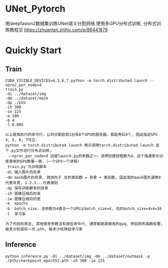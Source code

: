 # UNet_Pytorch

用deepfasion2数据集训练UNet语义分割网络
使用多GPU分布式训练, 分布式训练教程见 https://zhuanlan.zhihu.com/p/86441879

# Quickly Start

## Train
    CUDA_VISIBLE_DEVICES=4,5,6,7 python -m torch.distributed.launch --nproc_per_node=4 
    train.py 
    -di ../dataset/img  
    -dm ../dataset/mask 
    -dp ./pth 
    -ih 300 
    -iw 225 
    -e 100 
    -b 4 
    -l 0.005
        
    以上是我执行的命令行，公司分配给我1台有8个GPU的服务器，我能用后4个, 因此指定GPU 4, 5, 6, 7可见.
    python -m torch.distributed.launch 表示调用torch.distributed.launch 这个.py文件进行分布式训练;
     --nproc_per_node=4 这是launch.py的参数之一，说明创建进程数为4，这个值通常与训练使用的GPU数量一致.（一个GPU一个进程）
     train.py 为训练脚本
    -di 输入图片的目录
    -dm mask图片的目录, 我倾向于 总的类别数 = 背景 + 类别数, 因此我的mask图片通常0代表背景, 1.2.3...代表类别
    -dp 保存训练脚本的目录
    -ih 图像压缩后的高
    -iw 图像压缩后的宽
    -e  epochs
    -b  batch_size, 该参数为4表示一个GPU上batch_size=4, 总的batch_size=4×4=16
    -l  学习率
    
    为了代码的简洁, 其他很多参数没有放在命令行, 通常都是直接改的qwq, 例如损失函数权重, 每多少轮保存一次.pth, 每多少轮降低学习率
 
## Inference
    
    python inference.py -di ../dataset/img -dm ../dataset/outmask -p ./pth/checkpoint_epoch52.pth -ih 300 -iw 225
  
